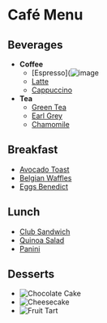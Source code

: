 # Café Menu

## Beverages
- **Coffee**
  - [Espresso](![image](https://github.com/Pa1gndhm/GitCafe_Example01/assets/154462536/40684683-836f-449e-b05e-b0b50bb4dfa9)
  - [Latte](latte.jpg)
  - [Cappuccino](cappuccino.jpg)
- **Tea**
  - [Green Tea](green_tea.jpg)
  - [Earl Grey](earl_grey.jpg)
  - [Chamomile](chamomile.jpg)

## Breakfast
- [Avocado Toast](avocado_toast.jpg)
- [Belgian Waffles](belgian_waffles.jpg)
- [Eggs Benedict](eggs_benedict.jpg)

## Lunch
- [Club Sandwich](club_sandwich.jpg)
- [Quinoa Salad](quinoa_salad.jpg)
- [Panini](panini.jpg)

## Desserts
- ![Chocolate Cake](chocolate_cake.jpg)
- ![Cheesecake](cheesecake.jpg)
- ![Fruit Tart](fruit_tart.jpg)
